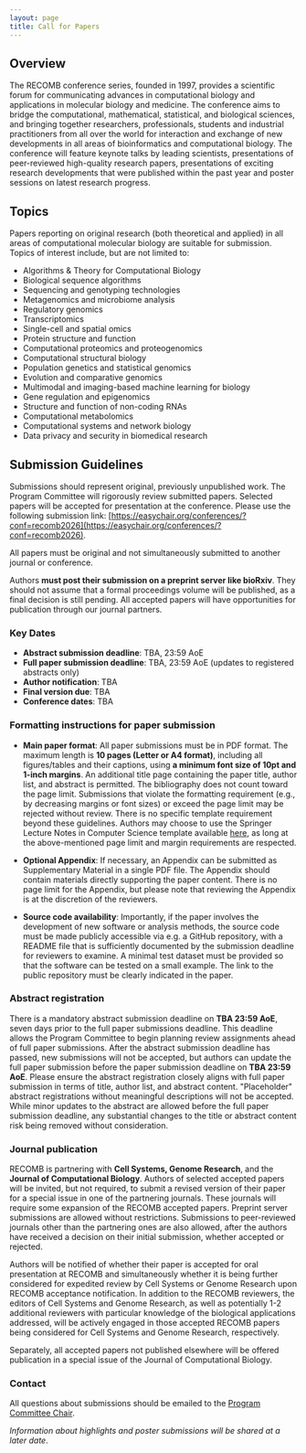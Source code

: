 ```yaml
---
layout: page
title: Call for Papers
---
```


## Overview

The RECOMB conference series, founded in 1997, provides a scientific forum for communicating advances in computational biology and applications in molecular biology and medicine. The conference aims to bridge the computational, mathematical, statistical, and biological sciences, and bringing together researchers, professionals, students and industrial practitioners from all over the world for interaction and exchange of new developments in all areas of bioinformatics and computational biology. The conference will feature keynote talks by leading scientists, presentations of peer-reviewed high-quality research papers, presentations of exciting research developments that were published within the past year and poster sessions on latest research progress.

## Topics

Papers reporting on original research (both theoretical and applied) in all areas of computational molecular biology are suitable for submission. Topics of interest include, but are not limited to:

- Algorithms & Theory for Computational Biology
- Biological sequence algorithms
- Sequencing and genotyping technologies
- Metagenomics and microbiome analysis
- Regulatory genomics
- Transcriptomics
- Single-cell and spatial omics
- Protein structure and function
- Computational proteomics and proteogenomics
- Computational structural biology
- Population genetics and statistical genomics
- Evolution and comparative genomics
- Multimodal and imaging-based machine learning for biology
- Gene regulation and epigenomics
- Structure and function of non-coding RNAs
- Computational metabolomics
- Computational systems and network biology
- Data privacy and security in biomedical research

## Submission Guidelines

Submissions should represent original, previously unpublished work. The Program Committee will rigorously review submitted papers. Selected papers will be accepted for presentation at the conference. Please use the following submission link: [https://easychair.org/conferences/?conf=recomb2026](https://easychair.org/conferences/?conf=recomb2026).

All papers must be original and not simultaneously submitted to another journal or conference.

Authors **must post their submission on a preprint server like bioRxiv**. They should not assume that a formal proceedings volume will be published, as a final decision is still pending. All accepted papers will have opportunities for publication through our journal partners.

### Key Dates

- **Abstract submission deadline**: TBA, 23:59 AoE
- **Full paper submission deadline**: TBA, 23:59 AoE (updates to registered abstracts only)
- **Author notification**: TBA
- **Final version due**: TBA
- **Conference dates**: TBA

### Formatting instructions for paper submission

- **Main paper format**: All paper submissions must be in PDF format. The maximum length is **10 pages (Letter or A4 format)**, including all figures/tables and their captions, using **a minimum font size of 10pt and 1-inch margins**. An additional title page containing the paper title, author list, and abstract is permitted. The bibliography does not count toward the page limit. Submissions that violate the formatting requirement (e.g., by decreasing margins or font sizes) or exceed the page limit may be rejected without review. There is no specific template requirement beyond these guidelines. Authors may choose to use the Springer Lecture Notes in Computer Science template available [here](https://www.overleaf.com/latex/templates/springer-lecture-notes-in-computer-science/kzwwpvhwnvfj#.WtR5Hy5ua71), as long at the above-mentioned page limit and margin requirements are respected.

- **Optional Appendix**: If necessary, an Appendix can be submitted as Supplementary Material in a single PDF file. The Appendix should contain materials directly supporting the paper content. There is no page limit for the Appendix, but please note that reviewing the Appendix is at the discretion of the reviewers.

- **Source code availability**: Importantly, if the paper involves the development of new software or analysis methods, the source code must be made publicly accessible via e.g. a GitHub repository, with a README file that is sufficiently documented by the submission deadline for reviewers to examine. A minimal test dataset must be provided so that the software can be tested on a small example. The link to the public repository must be clearly indicated in the paper.

### Abstract registration

There is a mandatory abstract submission deadline on **TBA 23:59 AoE**, seven days prior to the full paper submissions deadline. This deadline allows the Program Committee to begin planning review assignments ahead of full paper submissions. After the abstract submission deadline has passed, new submissions will not be accepted, but authors can update the full paper submission before the paper submission deadline on **TBA 23:59 AoE**. Please ensure the abstract registration closely aligns with full paper submission in terms of title, author list, and abstract content. "Placeholder" abstract registrations without meaningful descriptions will not be accepted. While minor updates to the abstract are allowed before the full paper submission deadline, any substantial changes to the title or abstract content risk being removed without consideration.

### Journal publication

RECOMB is partnering with **Cell Systems, Genome Research**, and the **Journal of Computational Biology**. Authors of selected accepted papers will be invited, but not required, to submit a revised version of their paper for a special issue in one of the partnering journals. These journals will require some expansion of the RECOMB accepted papers. Preprint server submissions are allowed without restrictions. Submissions to peer-reviewed journals other than the partnering ones are also allowed, after the authors have received a decision on their initial submission, whether accepted or rejected.

Authors will be notified of whether their paper is accepted for oral presentation at RECOMB and simultaneously whether it is being further considered for expedited review by Cell Systems or Genome Research upon RECOMB acceptance notification. In addition to the RECOMB reviewers, the editors of Cell Systems and Genome Research, as well as potentially 1-2 additional reviewers with particular knowledge of the biological applications addressed, will be actively engaged in those accepted RECOMB papers being considered for Cell Systems and Genome Research, respectively.

Separately, all accepted papers not published elsewhere will be offered publication in a special issue of the Journal of Computational Biology.


### Contact

All questions about submissions should be emailed to the [Program Committee Chair](mailto:).

*Information about highlights and poster submissions will be shared at a later date*.




